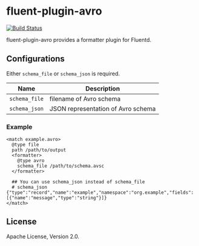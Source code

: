 # fluent-plugin-avro

[![Build Status](https://travis-ci.org/takebayashi/fluent-plugin-avro.svg)](https://travis-ci.org/takebayashi/fluent-plugin-avro)

fluent-plugin-avro provides a formatter plugin for Fluentd.

## Configurations

Either `schema_file` or `schema_json` is required.

| Name | Description |
| ---- | ----------- |
| `schema_file` | filename of Avro schema |
| `schema_json` | JSON representation of Avro schema |

### Example

```
<match example.avro>
  @type file
  path /path/to/output
  <formatter>
    @type avro
    schema_file /path/to/schema.avsc
  </formatter>

  ## You can use schema_json instead of schema_file
  # schema_json {"type":"record","name":"example","namespace":"org.example","fields":[{"name":"message","type":"string"}]}
</match>
```

## License

Apache License, Version 2.0.
